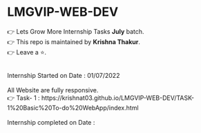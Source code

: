 # LMGVIP-WEB-DEV

👉 Lets Grow More Internship Tasks <strong>July</strong> batch.
<br>
👉 This repo is maintained by <strong>Krishna Thakur</strong>.
<br>
👉 Leave a ⭐.

<br>
Internship Started on Date : 01/07/2022
<br>

<br>
All Website are fully responsive.
<br>
👉 Task- 1 : https://krishnat03.github.io/LMGVIP-WEB-DEV/TASK-1%20Basic%20To-do%20WebApp/index.html
<br>


<br>
Internship completed on Date :
<br>
